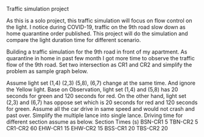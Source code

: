 Traffic simulation project 

As this is a solo project, this traffic simulation will focus on flow control on the light. I notice during COVID-19, traffic on the 9th road slow down as home quarantine order published. This project will do the simulation and compare the light duration time for different scenario.  


Building a traffic simulation for the 9th road in front of my apartment. As quarantine in home in past few month I got more time to observe the traffic flow of the 9th road. Set two intersection as CR1 and CR2 and simplify the problem as sample graph below. 
 
Assume light set (1,4) (2,3) (5,8), (6,7) change at the same time. And ignore the Yellow light.
Base on Observation, light set (1,4) and (5,8) has 20 seconds for green and 120 seconds for red. On the other hand, light set (2,3) and (6,7) has oppose set which is 20 seconds for red and 120 seconds for green. 
Assume all the car drive in same speed and would not crash and past over. Simplify the multiple lance into single lance. Driving time for different section assume as below.
Section	Times (s)
BSN-CR1	5
TBN-CR2	5
CR1-CR2	60
EHW-CR1	15
EHW-CR2	15
BSS-CR1	20
TBS-CR2	20

